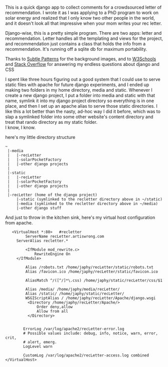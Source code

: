 This is a quick django app to collect comments for a crowdsourced letter of recommendation.  I wrote it as I was applying to a 
PhD program to work on solar energy and realized that I only know two other people in the world, and it doesn't look all that 
impressive when your mom writes your rec letter.

Django-wise, this is a pretty simple program.  There are two apps:  letter and recommendation.  Letter handles all the templating and views for the project, and recommendation just contains a class that holds the info from a recommendation.  It's running off a sqlite db for maximum portability.  

Thanks to [Subtle Patterns](http://subtlepatterns.com/) for the background images, and to [W3Schools](http://www.w3schools.com/) and [Stack Overflow](http://stackoverflow.com/) for answering my endless questions about django and CSS

I spent like three hours figuring out a good system that I could use to serve static files with apache for future django experiments, and I ended up making two folders in my
home directory, media and static.  Whenever I create a new django project, I put a folder into media and static with that name, symlink it into my django project directory so everything is in one place, and then I set up an apache alias to serve those static directories.  I like this a lot better than the nasty, ad-hoc way I did it before, which was to slap a symlinked folder into some other website's content directory and treat that rando directory as my static folder.  
I know, I know.

here's my little directory structure

    ~
     |-media
     |   |-recLetter
     |   |-solarPocketFactory
     |   |-other django projects
     |
     |-static
     |   |-recLetter
     |   |-solarPocketFactory
     |   |-other django projects
     |
     |-recLetter (home of the django project)
         |-static (symlinked to the recletter directory above in ~/static)
         |-media (symlinked to the recletter directory above in ~/media)
         |-other django stuff
     
     
And just to throw in the kitchen sink, here's my virtual host configuration from apache.

       <VirtualHost *:80>   #recletter
             ServerName recLetter.artiswrong.com
	     ServerAlias recletter.*

             <IfModule mod_rewrite.c>
                 RewriteEngine On
	     </IfModule>

             Alias /robots.txt /home/japhy/recLetter/static/robots.txt
             Alias /favicon.ico /home/japhy/recLetter/static/favicon.ico

             AliasMatch ^/([^/]*\.css) /home/japhy/static/recLetter/css/$1

             Alias /media/ /home/japhy/media/recLetter/
             Alias /static/ /home/japhy/static/recLetter/
             WSGIScriptAlias / /home/japhy/recLetter/Apache/django.wsgi
              <Directory /home/japhy/recLetter/Apache/>
                  Order deny,allow
                  Allow from all
              </Directory>


            ErrorLog /var/log/apache2/recLetter-error.log
            # Possible values include: debug, info, notice, warn, error, crit,
            # alert, emerg.
            LogLevel warn

            CustomLog /var/log/apache2/recLetter-access.log combined
	</VirtualHost>
